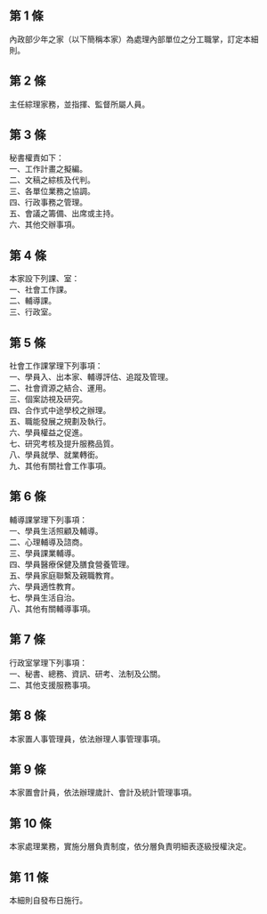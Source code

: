 第 1 條
-------
內政部少年之家（以下簡稱本家）為處理內部單位之分工職掌，訂定本細  
則。

第 2 條
-------
主任綜理家務，並指揮、監督所屬人員。

第 3 條
-------
秘書權責如下：   
一、工作計畫之擬編。   
二、文稿之綜核及代判。   
三、各單位業務之協調。   
四、行政事務之管理。   
五、會議之籌備、出席或主持。   
六、其他交辦事項。

第 4 條
-------
本家設下列課、室：   
一、社會工作課。   
二、輔導課。   
三、行政室。

第 5 條
-------
社會工作課掌理下列事項：   
一、學員入、出本家、輔導評估、追蹤及管理。   
二、社會資源之結合、運用。   
三、個案訪視及研究。   
四、合作式中途學校之辦理。   
五、職能發展之規劃及執行。   
六、學員權益之促進。   
七、研究考核及提升服務品質。   
八、學員就學、就業轉銜。   
九、其他有關社會工作事項。

第 6 條
-------
輔導課掌理下列事項：   
一、學員生活照顧及輔導。   
二、心理輔導及諮商。   
三、學員課業輔導。   
四、學員醫療保健及膳食營養管理。   
五、學員家庭聯繫及親職教育。   
六、學員適性教育。   
七、學員生活自治。   
八、其他有關輔導事項。

第 7 條
-------
行政室掌理下列事項：   
一、秘書、總務、資訊、研考、法制及公關。   
二、其他支援服務事項。

第 8 條
-------
本家置人事管理員，依法辦理人事管理事項。

第 9 條
-------
本家置會計員，依法辦理歲計、會計及統計管理事項。

第 10 條
--------
本家處理業務，實施分層負責制度，依分層負責明細表逐級授權決定。

第 11 條
--------
本細則自發布日施行。

